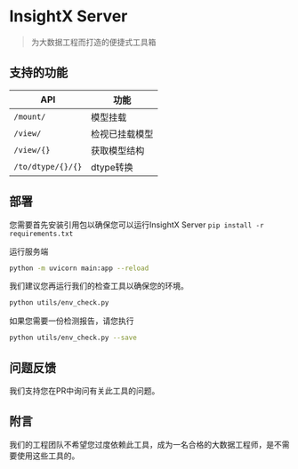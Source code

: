 # InsightX Server
> 为大数据工程而打造的便捷式工具箱

## 支持的功能
|API|功能|
|--|--|
|`/mount/`|模型挂载|
|`/view/`|检视已挂载模型|
|`/view/{}`|获取模型结构|
|`/to/dtype/{}/{}`|dtype转换|

## 部署
您需要首先安装引用包以确保您可以运行InsightX Server
`pip install -r requirements.txt`

运行服务端

```bash
python -m uvicorn main:app --reload
```

我们建议您再运行我们的检查工具以确保您的环境。

```bash
python utils/env_check.py
```

如果您需要一份检测报告，请您执行

```bash
python utils/env_check.py --save
```

## 问题反馈
我们支持您在PR中询问有关此工具的问题。
## 附言
我们的工程团队不希望您过度依赖此工具，成为一名合格的大数据工程师，是不需要使用这些工具的。
